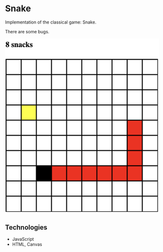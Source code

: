 # Snake

Implementation of the classical game: Snake.

There are some bugs.

![Screenshot](/screenshot.png)

## Technologies

* JavaScript
* HTML, Canvas